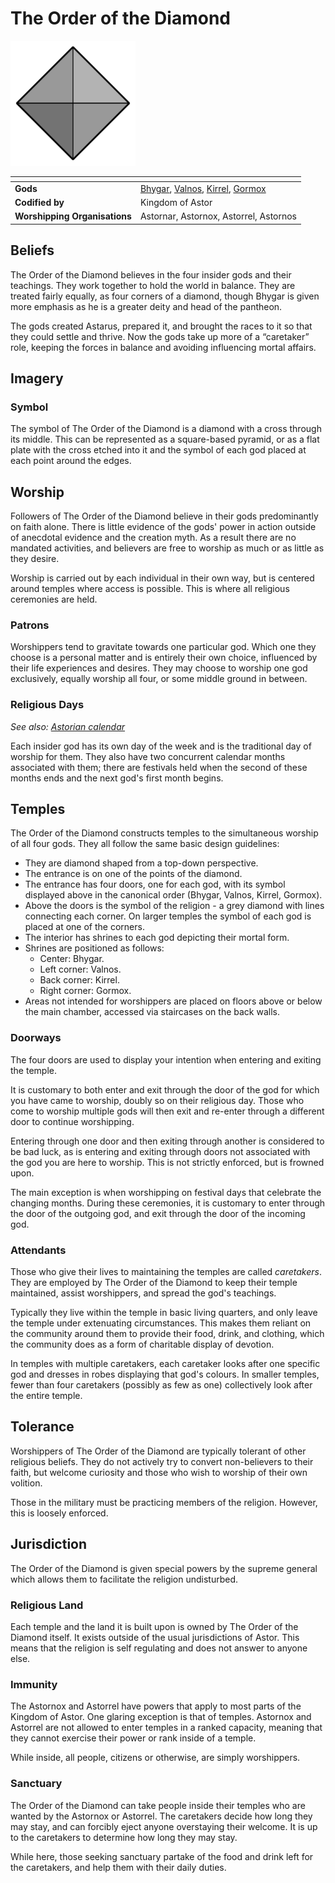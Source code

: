# The Order of the Diamond

<img src="../../images/the-order-of-the-diamond.png" height="200" />

| []() | |
| --- | --- |
| **Gods** | [Bhygar](gods/bhygar.md), [Valnos](gods/valnos.md), [Kirrel](gods/kirrel.md), [Gormox](gods/gormox.md) |
| **Codified by** | Kingdom of Astor |
| **Worshipping Organisations** | Astornar, Astornox, Astorrel, Astornos |

## Beliefs

The Order of the Diamond believes in the four insider gods and their teachings. They work together to hold the world in balance. They are treated fairly equally, as four corners of a diamond, though Bhygar is given more emphasis as he is a greater deity and head of the pantheon.

The gods created Astarus, prepared it, and brought the races to it so that they could settle and thrive. Now the gods take up more of a “caretaker” role, keeping the forces in balance and avoiding influencing mortal affairs.

## Imagery

### Symbol

The symbol of The Order of the Diamond is a diamond with a cross through its middle. This can be represented as a square-based pyramid, or as a flat plate with the cross etched into it and the symbol of each god placed at each point around the edges.

## Worship

Followers of The Order of the Diamond believe in their gods predominantly on faith alone. There is little evidence of the gods' power in action outside of anecdotal evidence and the creation myth. As a result there are no mandated activities, and believers are free to worship as much or as little as they desire.

Worship is carried out by each individual in their own way, but is centered around temples where access is possible. This is where all religious ceremonies are held.

### Patrons

Worshippers tend to gravitate towards one particular god. Which one they choose is a personal matter and is entirely their own choice, influenced by their life experiences and desires. They may choose to worship one god exclusively, equally worship all four, or some middle ground in between.

### Religious Days

*See also: [Astorian calendar](../history/astorian-calendar.md)*

Each insider god has its own day of the week and is the traditional day of worship for them. They also have two concurrent calendar months associated with them; there are festivals held when the second of these months ends and the next god's first month begins.

## Temples

The Order of the Diamond constructs temples to the simultaneous worship of all four gods. They all follow the same basic design guidelines:

- They are diamond shaped from a top-down perspective.
- The entrance is on one of the points of the diamond.
- The entrance has four doors, one for each god, with its symbol displayed above in the canonical order (Bhygar, Valnos, Kirrel, Gormox).
- Above the doors is the symbol of the religion - a grey diamond with lines connecting each corner. On larger temples the symbol of each god is placed at one of the corners.
- The interior has shrines to each god depicting their mortal form.
- Shrines are positioned as follows:
  - Center: Bhygar.
  - Left corner: Valnos.
  - Back corner: Kirrel.
  - Right corner: Gormox.
- Areas not intended for worshippers are placed on floors above or below the main chamber, accessed via staircases on the back walls.

### Doorways

The four doors are used to display your intention when entering and exiting the temple.

It is customary to both enter and exit through the door of the god for which you have came to worship, doubly so on their religious day. Those who come to worship multiple gods will then exit and re-enter through a different door to continue worshipping.

Entering through one door and then exiting through another is considered to be bad luck, as is entering and exiting through doors not associated with the god you are here to worship. This is not strictly enforced, but is frowned upon.

The main exception is when worshipping on festival days that celebrate the changing months. During these ceremonies, it is customary to enter through the door of the outgoing god, and exit through the door of the incoming god.

### Attendants

Those who give their lives to maintaining the temples are called *caretakers*. They are employed by The Order of the Diamond to keep their temple maintained, assist worshippers, and spread the god's teachings.

Typically they live within the temple in basic living quarters, and only leave the temple under extenuating circumstances. This makes them reliant on the community around them to provide their food, drink, and clothing, which the community does as a form of charitable display of devotion.

In temples with multiple caretakers, each caretaker looks after one specific god and dresses in robes displaying that god's colours. In smaller temples, fewer than four caretakers (possibly as few as one) collectively look after the entire temple.

## Tolerance

Worshippers of The Order of the Diamond are typically tolerant of other religious beliefs. They do not actively try to convert non-believers to their faith, but welcome curiosity and those who wish to worship of their own volition.

Those in the military must be practicing members of the religion. However, this is loosely enforced.

## Jurisdiction

The Order of the Diamond is given special powers by the supreme general which allows them to facilitate the religion undisturbed.

### Religious Land

Each temple and the land it is built upon is owned by The Order of the Diamond itself. It exists outside of the usual jurisdictions of Astor. This means that the religion is self regulating and does not answer to anyone else.

### Immunity

The Astornox and Astorrel have powers that apply to most parts of the Kingdom of Astor. One glaring exception is that of temples. Astornox and Astorrel are not allowed to enter temples in a ranked capacity, meaning that they cannot exercise their power or rank inside of a temple.

While inside, all people, citizens or otherwise, are simply worshippers.

### Sanctuary

The Order of the Diamond can take people inside their temples who are wanted by the Astornox or Astorrel. The caretakers decide how long they may stay, and can forcibly eject anyone overstaying their welcome. It is up to the caretakers to determine how long they may stay.

While here, those seeking sanctuary partake of the food and drink left for the caretakers, and help them with their daily duties.

